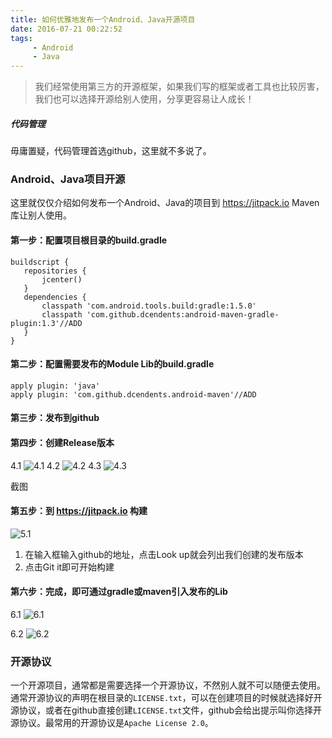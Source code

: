 ```yaml
---
title: 如何优雅地发布一个Android、Java开源项目
date: 2016-07-21 00:22:52
tags:
     - Android
     - Java
---
```




> 我们经常使用第三方的开源框架，如果我们写的框架或者工具也比较厉害，我们也可以选择开源给别人使用，分享更容易让人成长！

##### 代码管理
毋庸置疑，代码管理首选github，这里就不多说了。
### Android、Java项目开源
这里就仅仅介绍如何发布一个Android、Java的项目到 https://jitpack.io  Maven库让别人使用。
#### 第一步：配置项目根目录的build.gradle
```
buildscript {
   repositories {
       jcenter()
   }
   dependencies {
       classpath 'com.android.tools.build:gradle:1.5.0'
       classpath 'com.github.dcendents:android-maven-gradle-plugin:1.3'//ADD
   }
}
```
#### 第二步：配置需要发布的Module Lib的build.gradle
```
apply plugin: 'java'
apply plugin: 'com.github.dcendents.android-maven'//ADD
```
#### 第三步：发布到github
#### 第四步：创建Release版本
4.1
![4.1](4.1.jpg)
4.2
![4.2](4.2.jpg)
4.3
![4.3](4.3.jpg)

截图
#### 第五步：到 https://jitpack.io 构建
![5.1](5.1.jpg)
1. 在输入框输入github的地址，点击Look up就会列出我们创建的发布版本
2. 点击Git it即可开始构建
#### 第六步：完成，即可通过gradle或maven引入发布的Lib
6.1
![6.1](6.1.jpg)

6.2
![6.2](6.2.jpg)
### 开源协议
一个开源项目，通常都是需要选择一个开源协议，不然别人就不可以随便去使用。通常开源协议的声明在根目录的`LICENSE.txt`，可以在创建项目的时候就选择好开源协议，或者在github直接创建`LICENSE.txt`文件，github会给出提示叫你选择开源协议。最常用的开源协议是`Apache License 2.0`。




